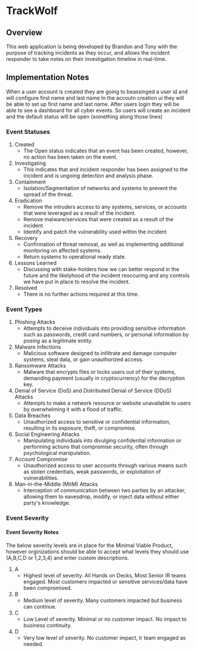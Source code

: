 # TrackWolf

## Overview

This web application is being developed by Brandon and Tony with the purpose of tracking incidents as they occur, and allows the incident responder to take notes on their investigation timeline in real-time. 

## Implementation Notes

When a user account is created they are going to beassinged a user id and will configure first name and last name
In the accoutn creation ui they will be able to set up first name and last name.
After users login they will be able to see a dashboard for all cyber events. 
So users will create an incident and the default status will be open (something along those lines) 

### Event Statuses 

1. Created
    - The Open status indicates that an event has been created, however, no action has been taken on the event. 
1. Investigating
    - This indicates that and incident responder has been assigned to the incident and is ungoing detection and analysis phase.
1. Containment 
    - Isolation/Segmentation of networks and systems to prevent the spread of the threat. 
1. Eradication 
    - Remove the intruders access to any systems, services, or accounts that were leveraged as a result of the incident. 
    - Remove malware/services that were created as a result of the incident 
    - Identify and patch the vulnerability used within the incident 
1. Recovery 
    - Confirmation of threat removal, as well as implementing additional monitoring on affected systems.
    - Return systems to operational ready state. 
1. Lessons Learned 
    - Discussing with stake-holders how we can better respond in the future and the likelyhood of the incident reoccuring and any controls we have put in place to resolve the incident.
1. Resolved 
    - There is no further actions required at this time.

### Event Types

1. Phishing Attacks
   - Attempts to deceive individuals into providing sensitive information such as passwords, credit card numbers, or personal information by posing as a legitimate entity.
1. Malware Infections
   - Malicious software designed to infiltrate and damage computer systems, steal data, or gain unauthorized access.
1. Ransomware Attacks
   - Malware that encrypts files or locks users out of their systems, demanding payment (usually in cryptocurrency) for the decryption key.
1. Denial of Service (DoS) and Distributed Denial of Service (DDoS) Attacks
   - Attempts to make a network resource or website unavailable to users by overwhelming it with a flood of traffic.
1. Data Breaches
   - Unauthorized access to sensitive or confidential information, resulting in its exposure, theft, or compromise.
1. Social Engineering Attacks
   - Manipulating individuals into divulging confidential information or performing actions that compromise security, often through psychological manipulation.
1. Account Compromise
   - Unauthorized access to user accounts through various means such as stolen credentials, weak passwords, or exploitation of vulnerabilities.
1. Man-in-the-Middle (MitM) Attacks
   - Interception of communication between two parties by an attacker, allowing them to eavesdrop, modify, or inject data without either party's knowledge.

### Event Severity

#### Event Severity Notes
The below severity levels are in place for the Minimal Viable Product, however orginizations should be able to accept what levels they should use (A,B,C,D or 1,2,3,4) and enter custom descriptions.

1. A 
   - Highest level of severity. All Hands on Decks, Most Senior IR teams engaged. Most customers impacted or sensitive services/data have been compromised.
2. B 
   - Medium level of severity. Many customers impacted but business can continue. 
3. C 
   - Low Level of severity. Minimal or no customer impact. No impact to business continuity. 
4. D 
   - Very low level of severity. No customer impact, Ir team engaged as needed.  
